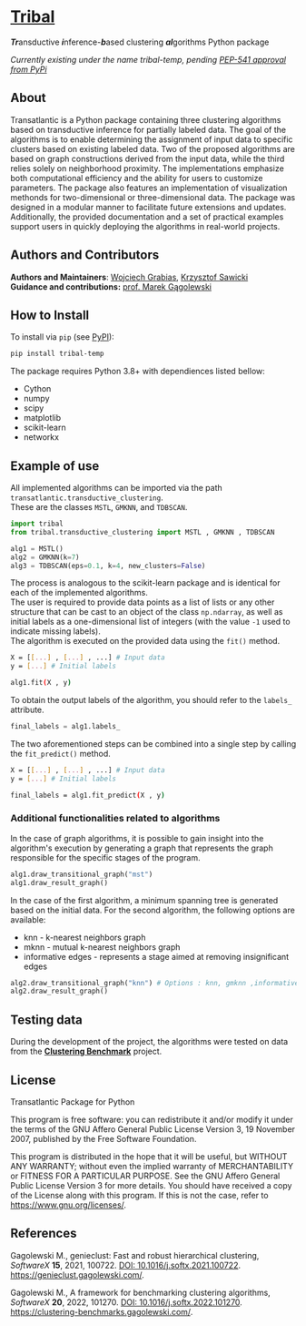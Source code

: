 # [**Tribal**](https://github.com/WojtekGrbs/tribal)
***Tr***ansductive ***i***nference-***b***ased clustering ***al***gorithms Python package

*Currently existing under the name tribal-temp, pending [PEP-541 approval from PyPi](https://github.com/pypi/support/issues/5567)* 
## About

Transatlantic is  a Python package containing
three clustering algorithms based on transductive inference for partially labeled data. The
goal of the algorithms is to enable determining the assignment of
input data to specific clusters based on existing labeled data.
Two of the proposed algorithms are based on graph constructions derived from the
input data, while the third relies solely on neighborhood proximity. The implementations
emphasize both computational efficiency and the ability for users to customize parameters.
The package also features an implementation of visualization methonds for two-dimensional or three-dimensional data.
The package was designed in a modular manner to facilitate future extensions and
updates. Additionally, the provided documentation and a set of practical examples
support users in quickly deploying the algorithms in real-world projects.

## Authors and Contributors

**Authors and Maintainers**: [Wojciech Grabias](https://github.com/WojtekGrbs), [Krzysztof Sawicki](https://github.com/SawickiK)<br>
**Guidance and contributions:** [prof. Marek Gągolewski](https://github.com/gagolews)
## How to Install

To install via `pip` (see [PyPI](https://pypi.org/project/tribal/)):

```bash
pip install tribal-temp
```
The package requires Python 3.8+ with dependiences listed bellow:
- Cython
- numpy
- scipy
- matplotlib
- scikit-learn
- networkx

## Example of use

All implemented algorithms can be imported via the path  `transatlantic.transductive_clustering`.  
These are the classes `MSTL`, `GMKNN`, and `TDBSCAN`.
```python
import tribal
from tribal.transductive_clustering import MSTL , GMKNN , TDBSCAN

alg1 = MSTL()
alg2 = GMKNN(k=7)
alg3 = TDBSCAN(eps=0.1, k=4, new_clusters=False)
```
The process is analogous to the scikit-learn package and is identical for each of the implemented algorithms.  
The user is required to provide data points as a list of lists or any other structure that can be cast to an object of the class `np.ndarray`, as well as initial labels as a one-dimensional list of integers (with the value `-1` used to indicate missing labels).  
The algorithm is executed on the provided data using the `fit()` method.
```bash
X = [[...] , [...] , ...] # Input data
y = [...] # Initial labels

alg1.fit(X , y)
```

To obtain the output labels of the algorithm, you should refer to the `labels_` attribute.
```python
final_labels = alg1.labels_
```

The two aforementioned steps can be combined into a single step by calling the `fit_predict()` method.
```bash
X = [[...] , [...] , ...] # Input data
y = [...] # Initial labels

final_labels = alg1.fit_predict(X , y)
```

### Additional functionalities related to algorithms

In the case of graph algorithms, it is possible to gain insight into the algorithm's execution by generating a graph that represents the graph responsible for the specific stages of the program.
```python
alg1.draw_transitional_graph("mst")
alg1.draw_result_graph()
```
In the case of the first algorithm, a minimum spanning tree is generated based on the initial data. For the second algorithm, the following options are available:
- knn - k-nearest neighbors graph
- mknn - mutual k-nearest neighbors graph
- informative edges - represents a stage aimed at removing insignificant edges
```python
alg2.draw_transitional_graph("knn") # Options : knn, gmknn ,informative_edges
alg2.draw_result_graph()
```
## Testing data

During the development of the project, the algorithms were tested on data from the [**Clustering Benchmark**](https://clustering-benchmarks.gagolewski.com/index.html) project.

## License

Transatlantic Package for Python

This program is free software: you can redistribute it and/or modify
it under the terms of the GNU Affero General Public License
Version 3, 19 November 2007, published by the Free Software Foundation.

This program is distributed in the hope that it will be useful,
but WITHOUT ANY WARRANTY; without even the implied warranty of
MERCHANTABILITY or FITNESS FOR A PARTICULAR PURPOSE. See the
GNU Affero General Public License Version 3 for more details.
You should have received a copy of the License along with this program.
If this is not the case, refer to <https://www.gnu.org/licenses/>.

## References

Gagolewski M., genieclust: Fast and robust hierarchical clustering,
*SoftwareX* **15**, 2021, 100722.
[DOI: 10.1016/j.softx.2021.100722](https://doi.org/10.1016/j.softx.2021.100722).
<https://genieclust.gagolewski.com/>.

Gagolewski M., A framework for benchmarking clustering algorithms,
*SoftwareX* **20**, 2022, 101270.
[DOI: 10.1016/j.softx.2022.101270](https://doi.org/10.1016/j.softx.2022.101270).
<https://clustering-benchmarks.gagolewski.com/>.
